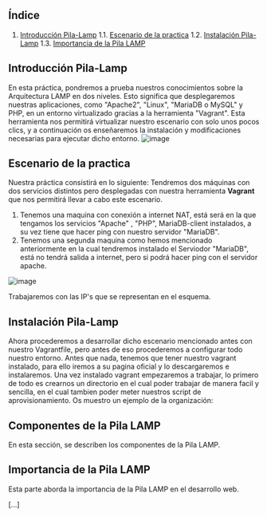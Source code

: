 ## Índice

1. [Introducción Pila-Lamp](#Introducción-Pila-Lamp)
   1.1. [Escenario de la practica](#Escenario-de-la-practica)
   1.2. [Instalación Pila-Lamp](#Instalación-Pila-Lamp)
   1.3. [Importancia de la Pila LAMP](#importancia-de-la-pila-lamp)



## Introducción Pila-Lamp

En esta práctica, pondremos a prueba nuestros conocimientos sobre la Arquitectura LAMP en dos niveles. Esto significa que desplegaremos nuestras aplicaciones, como "Apache2", "Linux", "MariaDB o MySQL" y PHP, en un entorno virtualizado gracias a la herramienta "Vagrant". Esta herramienta nos permitirá virtualizar nuestro escenario con solo unos pocos clics, y a continuación os enseñaremos la instalación y modificaciones necesarias para ejecutar dicho entorno.
![image](https://github.com/JBC1994/Practica_Lamp_DosNiveles_Joaquin_Blanco_Contreras/assets/120668110/b893fabd-652d-4ab7-ba1c-a7851c2531f7)


## Escenario de la practica
Nuestra práctica consistirá en lo siguiente: Tendremos dos máquinas con dos servicios distintos pero desplegadas con nuestra herramienta **Vagrant** que nos permitirá llevar a cabo este escenario.
1) Tenemos una maquina con conexión a internet NAT, está será en la que tengamos los servicios "Apache" , "PHP", MariaDB-client instalados, a su vez tiene que hacer ping con nuestro servidor "MariaDB".
2) Tenemos una segunda maquina como hemos mencionado anteriormente en la cual tendremos instalado el Serviodor "MariaDB", está no tendrá salida a internet, pero si podrá hacer ping con el servidor apache.

![image](https://github.com/JBC1994/Practica_Lamp_DosNiveles_Joaquin_Blanco_Contreras/assets/120668110/df903f78-0af6-42e8-aa14-086280cea2aa)

Trabajaremos con las IP's que se representan en el esquema.


## Instalación Pila-Lamp

Ahora procederemos a desarrollar dicho escenario mencionado antes con nuestro Vagrantfile, pero antes de eso procederemos a configurar todo nuestro entorno. 
Antes que nada, tenemos que tener nuestro vagrant instalado, para ello iremos a su pagina oficial y lo descargaremos e instalaremos.
Una vez instalado vagrant empezaremos a trabajar, lo primero de todo es crearnos un directorio en el cual poder trabajar de manera facil y sencilla, en el cual tambien poder meter nuestros script de aprovisionamiento. 
Os muestro un ejemplo de la organización:



## Componentes de la Pila LAMP

En esta sección, se describen los componentes de la Pila LAMP.

## Importancia de la Pila LAMP

Esta parte aborda la importancia de la Pila LAMP en el desarrollo web.

[...]
